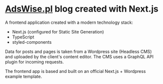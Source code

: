 # [AdsWise.pl](https://www.adswise.pl/) blog created with Next.js
  A frontend application created with a modern technology stack:
  - Next.js (configured for Static Site Generation)
  - TypeScript
  - styled-components

  Data for posts and pages is taken from a Wordpress site (Headless CMS) and uploaded by the client's content editor. The CMS uses a GraphQL API plugin for incoming requests.

  The frontend app is based and built on an official Next.js + Wordpress example template.
